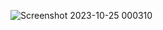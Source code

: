 ![Screenshot 2023-10-25 000310](https://github.com/devisha04/DSA_LAB-G1-/assets/147936789/7dd464ee-6c9d-4b68-a940-ffd4e3ca798a)
